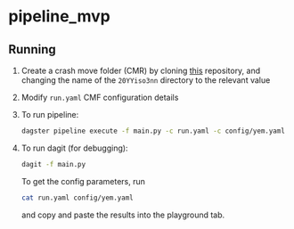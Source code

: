 # pipeline_mvp

## Running

1. Create a crash move folder (CMR) by cloning 
   [this](https://github.com/mapaction/default-crash-move-folder)
   repository, and changing the name of the `20YYiso3nn` directory to the relevant value

2. Modify `run.yaml` CMF configuration details

3. To run pipeline:
    ``` bash
    dagster pipeline execute -f main.py -c run.yaml -c config/yem.yaml
    ```

4. To run dagit (for debugging):
    ```bash
    dagit -f main.py
    ```
    To get the config parameters, run
    ```bash
    cat run.yaml config/yem.yaml 
    ```
    and copy and paste the results into the playground tab. 
    